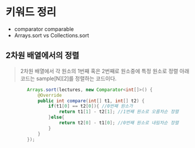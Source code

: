 # 키워드 정리
- comparator  comparable  
- Arrays.sort vs Collections.sort  

## 2차원 배열에서의 정렬
> 2차원 배열에서 각 원소의 1번째 혹은 2번째로 원소중에 특정 원소로 정렬
> 아래 코드는 sample[N][2]를 정렬하는 코드이다.  
> 
```java
        Arrays.sort(lectures, new Comparator<int[]>() {
            @Override
            public int compare(int[] t1, int[] t2) {
                if(t1[0] == t2[0]){ //0번째 원소가 
                    return t1[1] - t2[1]; //1번째 원소로 오름차순 정렬
                }else{
                    return t2[0] - t1[0]; //0번째 원소로 내림차순 정렬
                }
            }
        });
```
